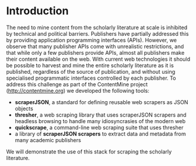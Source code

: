 # Introduction

The need to mine content from the scholarly literature at scale is inhibited by technical and political barriers. Publishers have partially addressed this by providing application programming interfaces (APIs). However, we observe that many publisher APIs come with unrealistic restrictions, and that while only a few publishers provide APIs, almost all publishers make their content available on the web. With current web technologies it should be possible to harvest and mine the entire scholarly literature as it is published, regardless of the source of publication, and without using specialised programmatic interfaces controlled by each publisher. To address this challenge as part of the ContentMine project (http://contentmine.org) we developed the following tools:

* **scraperJSON**, a standard for defining reusable web scrapers as JSON objects
* **thresher**, a web scraping library that uses scraperJSON scrapers and headless browsing to handle many idiosyncrasies of the modern web
* **quickscrape**, a command-line web scraping suite that uses thresher
* a library of **scraperJSON scrapers** to extract data and metadata from many academic publishers

We will demonstrate the use of this stack for scraping the scholarly literature.